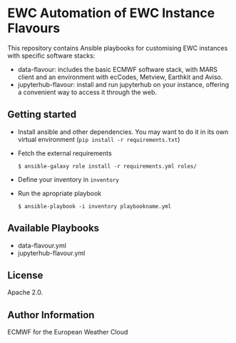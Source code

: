 EWC Automation of EWC Instance Flavours
=======================================

This repository contains Ansible playbooks for customising EWC instances with specific software stacks:

- data-flavour: includes the basic ECMWF software stack, with MARS client and an environment with ecCodes, Metview, Earthkit and Aviso.
- jupyterhub-flavour: install and run jupyterhub on your instance, offering a convenient way to access it through the web.

Getting started
---------------

* Install ansible and other dependencies. You may want to do it in its own virtual environment (`pip install -r requirements.txt`)
* Fetch the external requirements
  ```
  $ ansible-galaxy role install -r requirements.yml roles/
  ```

* Define your inventory in `inventory`
* Run the apropriate playbook 

  ```
  $ ansible-playbook -i inventory playbookname.yml
  ```

Available Playbooks
-------------------
- data-flavour.yml
- jupyterhub-flavour.yml

License
-------
Apache 2.0.

Author Information
------------------
ECMWF for the European Weather Cloud
